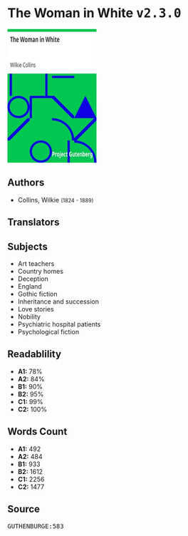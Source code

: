 # The Woman in White <kbd>v2.3.0</kbd>

![](./cover.medium.jpg "")

## Authors


 - Collins, Wilkie <small>(1824 - 1889)</small>

## Translators



## Subjects


 - Art teachers
 - Country homes
 - Deception
 - England
 - Gothic fiction
 - Inheritance and succession
 - Love stories
 - Nobility
 - Psychiatric hospital patients
 - Psychological fiction

## Readablility


 - **A1:** 78%
 - **A2:** 84%
 - **B1:** 90%
 - **B2:** 95%
 - **C1:** 99%
 - **C2:** 100%

## Words Count


 - **A1:** 492
 - **A2:** 484
 - **B1:** 933
 - **B2:** 1612
 - **C1:** 2256
 - **C2:** 1477

## Source


<kbd>GUTHENBURGE:583</kbd>
